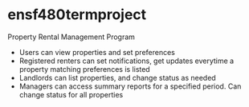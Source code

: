 # ensf480termproject
 
Property Rental Management Program

- Users can view properties and set preferences 
- Registered renters can set notifications, get updates everytime a property matching preferences is listed 
- Landlords can list properties, and change status as needed
- Managers can access summary reports for a specified period. Can change status for all properties


